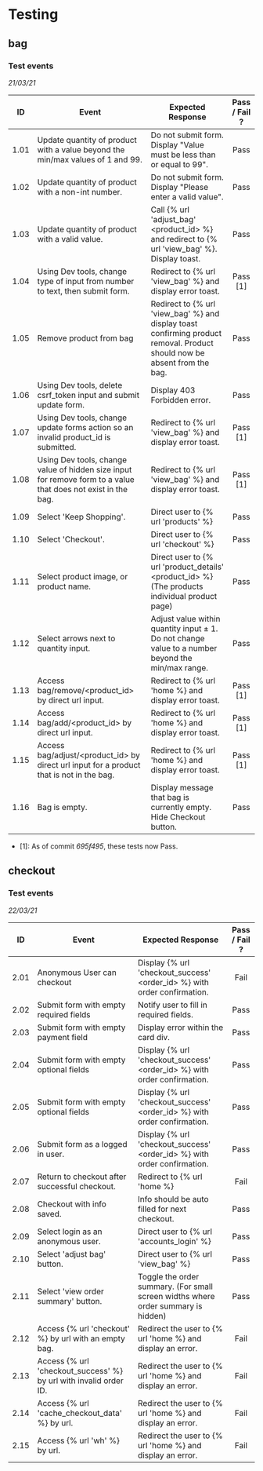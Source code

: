 # Testing

## bag

### Test events 
*21/03/21*

| ID | Event | Expected Response | Pass / Fail ? |
| ---- | ----- | --------------- |    :-----:    |
| 1.01 | Update quantity of product with a value beyond the min/max values of 1 and 99. | Do not submit form. Display "Value must be less than or equal to 99". | Pass |
| 1.02 | Update quantity of product with a non-int number. | Do not submit form. Display "Please enter a valid value". | Pass |
| 1.03 | Update quantity of product with a valid value. | Call {% url 'adjust_bag' <product_id> %} and redirect to {% url 'view_bag' %}. Display toast. | Pass |
| 1.04 | Using Dev tools, change type of input from number to text, then submit form. | Redirect to {% url 'view_bag' %} and display error toast. | Pass [1] |
| 1.05 | Remove product from bag | Redirect to {% url 'view_bag' %} and display toast confirming product removal. Product should now be absent from the bag. | Pass |
| 1.06 | Using Dev tools, delete csrf_token input and submit update form. | Display 403 Forbidden error. | Pass |
| 1.07 | Using Dev tools, change update forms action so an invalid product_id is submitted. | Redirect to {% url 'view_bag' %} and display error toast. | Pass [1] |
| 1.08 | Using Dev tools, change value of hidden size input for remove form to a value that does not exist in the bag. | Redirect to {% url 'view_bag' %} and display error toast. | Pass [1] |
| 1.09 | Select 'Keep Shopping'. | Direct user to {% url 'products' %} | Pass |
| 1.10 | Select 'Checkout'. | Direct user to {% url 'checkout' %} | Pass |
| 1.11 | Select product image, or product name. | Direct user to {% url 'product_details' <product_id> %} (The products individual product page) | Pass |
| 1.12 | Select arrows next to quantity input. | Adjust value within quantity input ± 1. Do not change value to a number beyond the min/max range. | Pass |
| 1.13 | Access bag/remove/<product_id> by direct url input. | Redirect to {% url 'home %} and display error toast. | Pass [1] |
| 1.14 | Access bag/add/<product_id> by direct url input. | Redirect to {% url 'home %} and display error toast. | Pass [1] |
| 1.15 | Access bag/adjust/<product_id> by direct url input for a product that is not in the bag. | Redirect to {% url 'home %} and display error toast. | Pass [1] |
| 1.16 | Bag is empty. | Display message that bag is currently empty. Hide Checkout button. | Pass |

 - [1]: As of commit *695f495*, these tests now Pass.


## checkout

### Test events
*22/03/21*

| ID | Event | Expected Response | Pass / Fail ? |
| ---- | ----- | --------------- |    :-----:    |
| 2.01 | Anonymous User can checkout | Display {% url 'checkout_success' <order_id> %} with order confirmation. | Fail |
| 2.02 | Submit form with empty required fields | Notify user to fill in required fields. | Pass |
| 2.03 | Submit form with empty payment field | Display error within the card div. | Pass |
| 2.04 | Submit form with empty optional fields | Display {% url 'checkout_success' <order_id> %} with order confirmation. | Pass |
| 2.05 | Submit form with empty optional fields | Display {% url 'checkout_success' <order_id> %} with order confirmation. | Pass |
| 2.06 | Submit form as a logged in user. | Display {% url 'checkout_success' <order_id> %} with order confirmation. | Pass |
| 2.07 | Return to checkout after successful checkout. | Redirect to {% url 'home %} | Fail |
| 2.08 | Checkout with info saved. | Info should be auto filled for next checkout. | Pass |
| 2.09 | Select login as an anonymous user. | Direct user to {% url 'accounts_login' %} | Pass |
| 2.10 | Select 'adjust bag' button. | Direct user to {% url 'view_bag' %} | Pass |
| 2.11 | Select 'view order summary' button. | Toggle the order summary. (For small screen widths where order summary is hidden) | Pass |
| 2.12 | Access {% url 'checkout' %} by url with an empty bag. | Redirect the user to {% url 'home %} and display an error. | Fail |
| 2.13 | Access {% url 'checkout_success' %} by url with invalid order ID. | Redirect the user to {% url 'home %} and display an error. | Fail |
| 2.14 | Access {% url 'cache_checkout_data' %} by url. | Redirect the user to {% url 'home %} and display an error. | Fail |
| 2.15 | Access {% url 'wh' %} by url. | Redirect the user to {% url 'home %} and display an error. | Fail |